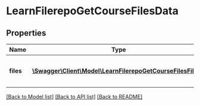# LearnFilerepoGetCourseFilesData

## Properties
Name | Type | Description | Notes
------------ | ------------- | ------------- | -------------
**files** | [**\Swagger\Client\Model\LearnFilerepoGetCourseFilesFiles[]**](LearnFilerepoGetCourseFilesFiles.md) | the details of the file requested. All the fields in LearningCourseFile. | 

[[Back to Model list]](../README.md#documentation-for-models) [[Back to API list]](../README.md#documentation-for-api-endpoints) [[Back to README]](../README.md)


